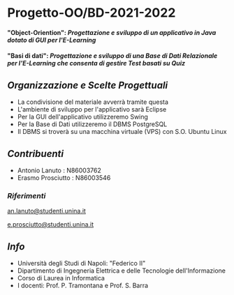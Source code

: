 # Progetto-OO/BD-2021-2022
#### "Object-Oriention": **_Progettazione e sviluppo di un applicativo in Java dotato di GUI per l'E-Learning_**
#### "Basi di dati":     **_Progettazione e sviluppo di una Base di Dati Relazionale per l'E-Learning che consenta di gestire Test basati su Quiz_**

## *Organizzazione e Scelte Progettuali*
- La condivisione del materiale avverrà tramite questa
- L'ambiente di sviluppo per l'applicativo sarà Eclipse
- Per la GUI dell'applicativo utilizzeremo Swing
- Per la Base di Dati utilizzeremo il DBMS PostgreSQL
- Il DBMS si troverà su una macchina virtuale (VPS) con S.O. Ubuntu Linux

## *Contribuenti*
- Antonio Lanuto : N86003762
- Erasmo Prosciutto : N86003546

### *Riferimenti*
an.lanuto@studenti.unina.it

e.prosciutto@studenti.unina.it

## *Info*
- Università degli Studi di Napoli: "Federico II" 
- Dipartimento di Ingegneria Elettrica e delle Tecnologie dell'Informazione
- Corso di Laurea in Informatica
- I docenti: Prof. P. Tramontana e Prof. S. Barra
